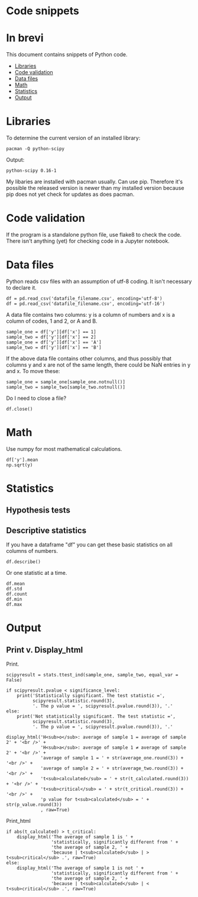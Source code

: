 # Code snippets

# In brevi #

This document contains snippets of Python code.

- [Libraries](#libraries)
- [Code validation](#code-validation)
- [Data files](#data-files)
- [Math](#math)
- [Statistics](#statistics)
- [Output](#output)

# Libraries #

To determine the current version of an installed library:

    pacman -Q python-scipy

Output:

    python-scipy 0.16-1

My libaries are installed with pacman usually. Can use pip. Therefore it's possible the released version is newer than my installed version because pip does not yet check for updates as does pacman.

# Code validation #

If the program is a standalone python file, use flake8 to check the code. There isn't anything (yet) for checking code in a Jupyter notebook.

# Data files #

Python reads csv files with an assumption of utf-8 coding. It isn't necessary to declare it.

    df = pd.read_csv('datafile_filename.csv', encoding='utf-8')
    df = pd.read_csv('datafile_filename.csv', encoding='utf-16')

A data file contains two columns: y is a column of numbers and x is a column of codes, 1 and 2, or A and B.

    sample_one = df['y'][df['x'] == 1]
    sample_two = df['y'][df['x'] == 2]
    sample_one = df['y'][df['x'] == 'A']
    sample_two = df['y'][df['x'] == 'B']

If the above data file contains other columns, and thus possibly that columns y and x are not of the same length, there could be NaN entries in y and x. To move these:

    sample_one = sample_one[sample_one.notnull()]
    sample_two = sample_two[sample_two.notnull()]

Do I need to close a file?

    df.close()

# Math #

Use numpy for most mathematical calculations.

    df['y'].mean
    np.sqrt(y)

# Statistics #

## Hypothesis tests ##

## Descriptive statistics ##

If you have a dataframe "df" you can get these basic statistics on all columns of numbers.

    df.describe()

Or one statistic at a time.

    df.mean
    df.std
    df.count
    df.min
    df.max

# Output #

## Print v. Display_html #

Print.

    scipyresult = stats.ttest_ind(sample_one, sample_two, equal_var = False)

    if scipyresult.pvalue < significance_level:
        print('Statistically significant. The test statistic =',
              scipyresult.statistic.round(3),
              '. The p value = ', scipyresult.pvalue.round(3)), '.'
    else:
        print('Not statistically significant. The test statistic =',
              scipyresult.statistic.round(3),
              '. The p value = ', scipyresult.pvalue.round(3)), '.'

    display_html('H<sub>o</sub>: average of sample 1 = average of sample 2' + '<br />' +
                 'H<sub>a</sub>: average of sample 1 ≠ average of sample 2' + '<br />' +
                 'average of sample 1 = ' + str(average_one.round(3)) + '<br />' +
                 'average of sample 2 = ' + str(average_two.round(3)) + '<br />' +
                 't<sub>calculated</sub> = ' + str(t_calculated.round(3)) + '<br />' +
                 't<sub>critical</sub> = ' + str(t_critical.round(3)) + '<br />' +
                 'p value for t<sub>calculated</sub> = ' + str(p_value.round(3))
                 , raw=True)

Print_html

    if abs(t_calculated) > t_critical:
        display_html('The average of sample 1 is ' +
                     'statistically, significantly different from ' +
                     'the average of sample 2, ' +
                     'because | t<sub>calculated</sub> | > t<sub>critical</sub> .', raw=True)
    else:
        display_html('The average of sample 1 is not ' +
                     'statistically, significantly different from ' +
                     'the average of sample 2, ' +
                     'because | t<sub>calculated</sub> | < t<sub>critical</sub> .', raw=True)
